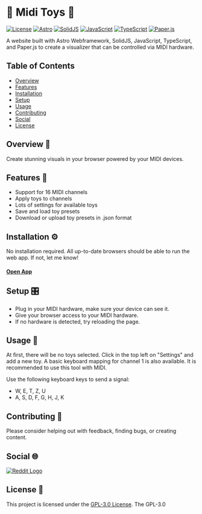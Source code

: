 # 🎵 Midi Toys 🎵 

[![License](https://img.shields.io/badge/License-GPL--3.0-blue.svg)](LICENSE)
[![Astro](https://img.shields.io/badge/Astro-🚀-red.svg)](https://astro.build/)
[![SolidJS](https://img.shields.io/badge/SolidJS-💚-4DCD51.svg)](https://www.solidjs.com/)
[![JavaScript](https://img.shields.io/badge/JavaScript-🟡-F7DF1E.svg)](https://developer.mozilla.org/en-US/docs/Web/JavaScript)
[![TypeScript](https://img.shields.io/badge/TypeScript-🔷-007ACC.svg)](https://www.typescriptlang.org/)
[![Paper.js](https://img.shields.io/badge/Paper.js-🖤-black.svg)](http://paperjs.org/)

A website built with Astro Webframework, SolidJS, JavaScript, TypeScript, and Paper.js to create a visualizer that can be controlled via MIDI hardware.

## Table of Contents
- [Overview](#overview)
- [Features](#features)
- [Installation](#installation)
- [Setup](#setup)
- [Usage](#usage)
- [Contributing](#contributing)
- [Social](#social)
- [License](#license)

## Overview 📖
Create stunning visuals in your browser powered by your MIDI devices.

## Features 🚀
- Support for 16 MIDI channels
- Apply toys to channels
- Lots of settings for available toys
- Save and load toy presets
- Download or upload toy presets in .json format

## Installation ⚙️
No installation required. All up-to-date browsers should be able to run the web app. If not, let me know!

#### [Open App](https://artibex.github.io/MidiToys/)

## Setup 🎛️
- Plug in your MIDI hardware, make sure your device can see it.
- Give your browser access to your MIDI hardware.
- If no hardware is detected, try reloading the page.

## Usage 🎹
At first, there will be no toys selected. Click in the top left on "Settings" and add a new toy.
A basic keyboard mapping for channel 1 is also available. It is recommended to use this tool with MIDI.

Use the following keyboard keys to send a signal:
- W, E, T, Z, U
- A, S, D, F, G, H, J, K


## Contributing 🤝
Please consider helping out with feedback, finding bugs, or creating content.

## Social 🌐
[![Reddit Logo](https://www.redditstatic.com/about/assets/reddit-logo.png)](https://www.reddit.com/r/miditoys/)

## License 📄
This project is licensed under the [GPL-3.0 License](LICENSE). The GPL-3.0
